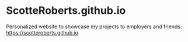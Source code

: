 # ScotteRoberts.github.io
Personalized website to showcase my projects to employers and friends: https://scotteroberts.github.io

